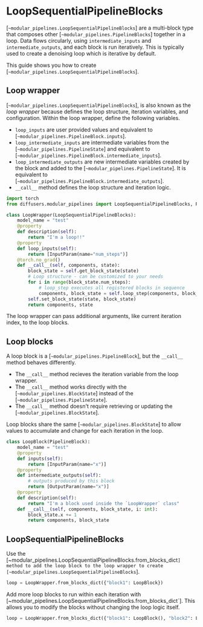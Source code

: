 <!--Copyright 2025 The HuggingFace Team. All rights reserved.

Licensed under the Apache License, Version 2.0 (the "License"); you may not use this file except in compliance with
the License. You may obtain a copy of the License at

http://www.apache.org/licenses/LICENSE-2.0

Unless required by applicable law or agreed to in writing, software distributed under the License is distributed on
an "AS IS" BASIS, WITHOUT WARRANTIES OR CONDITIONS OF ANY KIND, either express or implied. See the License for the
specific language governing permissions and limitations under the License.
-->

# LoopSequentialPipelineBlocks

[`~modular_pipelines.LoopSequentialPipelineBlocks`] are a multi-block type that composes other [`~modular_pipelines.PipelineBlocks`] together in a loop. Data flows circularly, using `intermediate_inputs` and `intermediate_outputs`, and each block is run iteratively. This is typically used to create a denoising loop which is iterative by default.

This guide shows you how to create [`~modular_pipelines.LoopSequentialPipelineBlocks`].

## Loop wrapper

[`~modular_pipelines.LoopSequentialPipelineBlocks`], is also known as the *loop wrapper* because defines the loop structure, iteration variables, and configuration. Within the loop wrapper, define the following variables.

- `loop_inputs` are user provided values and equivalent to [`~modular_pipelines.PipelineBlock.inputs`].
- `loop_intermediate_inputs` are intermediate variables from the [`~modular_pipelines.PipelineState`] and equivalent to [`~modular_pipelines.PipelineBlock.intermediate_inputs`].
- `loop_intermediate_outputs` are new intermediate variables created by the block and added to the [`~modular_pipelines.PipelineState`]. It is equivalent to [`~modular_pipelines.PipelineBlock.intermediate_outputs`].
- `__call__` method defines the loop structure and iteration logic.

```py
import torch
from diffusers.modular_pipelines import LoopSequentialPipelineBlocks, PipelineBlock, InputParam, OutputParam

class LoopWrapper(LoopSequentialPipelineBlocks):
    model_name = "test"
    @property
    def description(self):
        return "I'm a loop!!"
    @property
    def loop_inputs(self):
        return [InputParam(name="num_steps")]
    @torch.no_grad()
    def __call__(self, components, state):
        block_state = self.get_block_state(state)
        # Loop structure - can be customized to your needs
        for i in range(block_state.num_steps):
            # loop_step executes all registered blocks in sequence
            components, block_state = self.loop_step(components, block_state, i=i)
        self.set_block_state(state, block_state)
        return components, state
```

The loop wrapper can pass additional arguments, like current iteration index, to the loop blocks.

## Loop blocks

A loop block is a [`~modular_pipelines.PipelineBlock`], but the `__call__` method behaves differently.

- The `__call__` method recieves the iteration variable from the loop wrapper.
- The `__call__` method works directly with the [`~modular_pipelines.BlockState`] instead of the [`~modular_pipelines.PipelineState`].
- The `__call__` method doesn't require retrieving or updating the [`~modular_pipelines.BlockState`].

Loop blocks share the same [`~modular_pipelines.BlockState`] to allow values to accumulate and change for each iteration in the loop.

```py
class LoopBlock(PipelineBlock):
    model_name = "test"
    @property
    def inputs(self):
        return [InputParam(name="x")]
    @property
    def intermediate_outputs(self):
        # outputs produced by this block
        return [OutputParam(name="x")]
    @property
    def description(self):
        return "I'm a block used inside the `LoopWrapper` class"
    def __call__(self, components, block_state, i: int):
        block_state.x += 1
        return components, block_state
```

## LoopSequentialPipelineBlocks

Use the [~modular_pipelines.LoopSequentialPipelineBlocks.from_blocks_dict`] method to add the loop block to the loop wrapper to create [~modular_pipelines.LoopSequentialPipelineBlocks`].

```py
loop = LoopWrapper.from_blocks_dict({"block1": LoopBlock})
```

Add more loop blocks to run within each iteration with [~modular_pipelines.LoopSequentialPipelineBlocks.from_blocks_dict`]. This allows you to modify the blocks without changing the loop logic itself.

```py
loop = LoopWrapper.from_blocks_dict({"block1": LoopBlock(), "block2": LoopBlock})
```